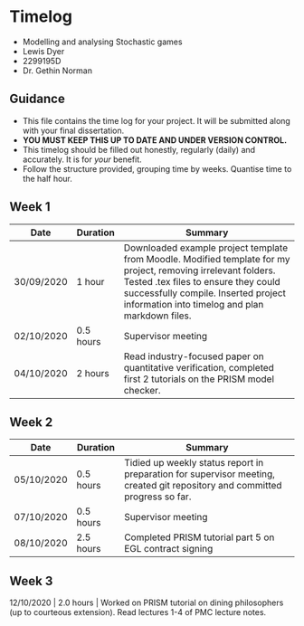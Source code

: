 # Timelog

* Modelling and analysing Stochastic games
* Lewis Dyer
* 2299195D
* Dr. Gethin Norman

## Guidance

* This file contains the time log for your project. It will be submitted along with your final dissertation.
* **YOU MUST KEEP THIS UP TO DATE AND UNDER VERSION CONTROL.**
* This timelog should be filled out honestly, regularly (daily) and accurately. It is for *your* benefit.
* Follow the structure provided, grouping time by weeks.  Quantise time to the half hour.

## Week 1

Date | Duration | Summary
---- | -------- | -------
30/09/2020 | 1 hour | Downloaded example project template from Moodle. Modified template for my project, removing irrelevant folders. Tested .tex files to ensure they could successfully compile. Inserted project information into timelog and plan markdown files.
02/10/2020 | 0.5 hours | Supervisor meeting
04/10/2020 | 2 hours | Read industry-focused paper on quantitative verification, completed first 2 tutorials on the PRISM model checker.

## Week 2

Date | Duration | Summary
---- | -------- | -------
05/10/2020 | 0.5 hours | Tidied up weekly status report in preparation for supervisor meeting, created git repository and committed progress so far.
07/10/2020 | 0.5 hours | Supervisor meeting
08/10/2020 | 2.5 hours | Completed PRISM tutorial part 5 on EGL contract signing

## Week 3
12/10/2020 | 2.0 hours | Worked on PRISM tutorial on dining philosophers (up to courteous extension). Read lectures 1-4 of PMC lecture notes.